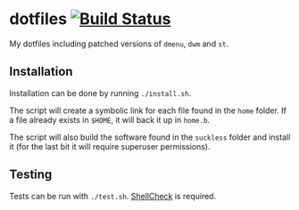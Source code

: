 # dotfiles [![Build Status](https://travis-ci.com/jgalat/dotfiles.svg?branch=master)](https://travis-ci.com/jgalat/dotfiles)
My dotfiles including patched versions of `dmenu`, `dwm` and `st`.

## Installation
Installation can be done by running `./install.sh`.

The script will create a symbolic link for each file found in the `home` folder. If a file already exists in `$HOME`, it will back it up in `home.b`.

The script will also build the software found in the `suckless` folder and install it (for the last bit it will require superuser permissions).

## Testing
Tests can be run with `./test.sh`.
[ShellCheck](https://www.shellcheck.net/) is required.
